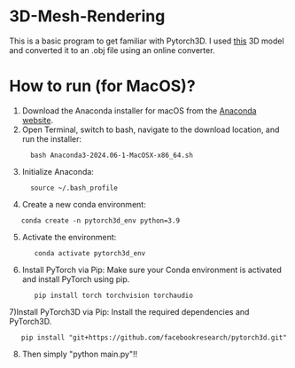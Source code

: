 # 3D-Mesh-Rendering

This is a basic program to get familiar with Pytorch3D. I used [this](https://www.thingiverse.com/thing:6665518) 3D model and converted it to an .obj file using an online converter. 


# How to run (for MacOS)?

1) Download the Anaconda installer for macOS from the [Anaconda website](https://repo.anaconda.com/archive/).
2) Open Terminal, switch to bash,  navigate to the download location, and run the installer:
   ```shell
     bash Anaconda3-2024.06-1-MacOSX-x86_64.sh
   ```
3) Initialize Anaconda:
   ```shell
     source ~/.bash_profile
   ```
4) Create a new conda environment:
  ```shell
     conda create -n pytorch3d_env python=3.9
   ```
5) Activate the environment:
   ```shell
      conda activate pytorch3d_env
   ```
6) Install PyTorch via Pip:
Make sure your Conda environment is activated and install PyTorch using pip.
   ```shell
      pip install torch torchvision torchaudio
   ```
7)Install PyTorch3D via Pip:
Install the required dependencies and PyTorch3D.
   ```shell
      pip install "git+https://github.com/facebookresearch/pytorch3d.git"
   ```
8) Then simply "python main.py"!!
